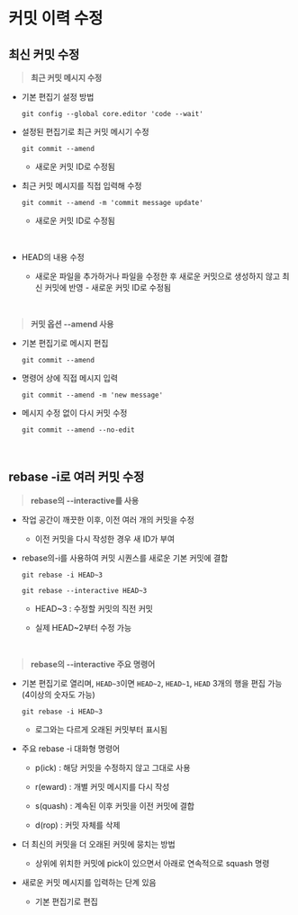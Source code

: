 # 커밋 이력 수정

## 최신 커밋 수정

>**최근 커밋 메시지 수정**

- 기본 편집기 설정 방법
  ```
  git config --global core.editor 'code --wait'
  ```

- 설정된 편집기로 최근 커밋 메시기 수정
  ```
  git commit --amend
  ```
  - 새로운 커밋 ID로 수정됨

- 최근 커밋 메시지를 직접 입력해 수정
  ```
  git commit --amend -m 'commit message update'
  ```
  - 새로운 커밋 ID로 수정됨

<br>

- HEAD의 내용 수정

  - 새로운 파일을 추가하거나 파일을 수정한 후 새로운 커밋으로 생성하지 않고 최신 커밋에 반영 - 새로운 커밋 ID로 수정됨

<br>

>**커밋 옵션 --amend 사용**

- 기본 편집기로 메시지 편집
  ```
  git commit --amend
  ```

- 명령어 상에 직접 메시지 입력
  ```
  git commit --amend -m 'new message'
  ```

- 메시지 수정 없이 다시 커밋 수정
  ```
  git commit --amend --no-edit
  ```

<br>

## rebase -i로 여러 커밋 수정

>**rebase의 --interactive를 사용**

- 작업 공간이 깨끗한 이후, 이전 여러 개의 커밋을 수정

  - 이전 커밋을 다시 작성한 경우 새 ID가 부여


- rebase의-i를 사용하여 커밋 시퀀스를 새로운 기본 커밋에 결합
  ```
  git rebase -i HEAD~3
  ```
  ```
  git rebase --interactive HEAD~3
  ```
  - HEAD~3 : 수정할 커밋의 직전 커밋

  - 실제 HEAD~2부터 수정 가능

<br>

>**rebase의 --interactive 주요 명령어**

- 기본 편집기로 열리며, `HEAD~3`이면 `HEAD~2`, `HEAD~1`, `HEAD`  3개의 행을 편집 가능 (4이상의 숫자도 가능)
  ```
  git rebase -i HEAD~3
  ```
  - 로그와는 다르게 오래된 커밋부터 표시됨


- 주요 rebase -i 대화형 명령어

  - p(ick) : 해당 커밋을 수정하지 않고 그대로 사용
  
  - r(eward) : 개별 커밋 메시지를 다시 작성
  
  - s(quash) : 계속된 이후 커밋을 이전 커밋에 결합
  
  - d(rop) : 커밋 자체를 삭제


- 더 최신의 커밋을 더 오래된 커밋에 뭉치는 방법

  - 상위에 위치한 커밋에 pick이 있으면서 아래로 연속적으로 squash 명령
 

- 새로운 커밋 메시지를 입력하는 단계 있음

  - 기본 편집기로 편집
  


































